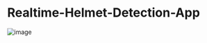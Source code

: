 # Realtime-Helmet-Detection-App

![image](https://user-images.githubusercontent.com/54842807/174435548-3c72b79b-c3be-4445-96fe-d1a3d4b5ad30.png)
